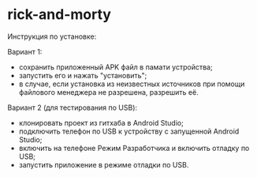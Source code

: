 # rick-and-morty

Инструкция по установке:

Вариант 1:

- сохранить приложенный APK файл в памати устройства;
- запустить его и нажать "установить";
- в случае, если установка из неизвестных источников при помощи файлового менеджера не разрешена, разрешить её.

Вариант 2 (для тестирования по USB):

- клонировать проект из гитхаба в Android Studio;
- подключить телефон по USB к устройству с запущенной Android Studio;
- включить на телефоне Режим Разработчика и включить отладку по USB;
- запустить приложение в режиме отладки по USB.
